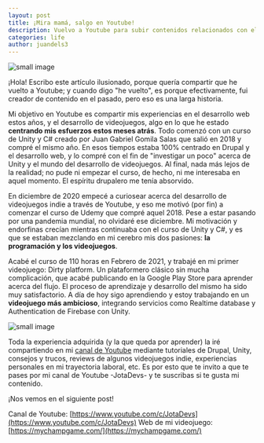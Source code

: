 ```yaml
---
layout: post
title: ¡Mira mamá, salgo en Youtube!
description: Vuelvo a Youtube para subir contenidos relacionados con el desarrollo web y de videojuegos.
categories: life
author: juandels3
---
```


![small image]({{site.baseurl}}/images/yt_1200.png)

¡Hola! Escribo este artículo ilusionado, porque quería compartir que he vuelto a Youtube; y cuando digo "he vuelto", es porque efectivamente, fui creador de contenido en el pasado, pero eso es una larga historia.

Mi objetivo en Youtube es compartir mis experiencias en el desarrollo web estos años, y el desarrollo de videojuegos, algo en lo que he estado **centrando mis esfuerzos estos meses atrás**.
Todo comenzó con un curso de Unity y C# creado por Juan Gabriel Gomila Salas que salió en 2018 y compré el mismo año. En esos tiempos estaba 100% centrado en Drupal y el desarrollo web, y lo compré con el fin de "investigar un poco" acerca de Unity y el mundo del desarrollo de videojuegos. Al final, nada más lejos de la realidad; no pude ni empezar el curso, de hecho, ni me interesaba en aquel momento. El espíritu drupalero me tenía absorvido. 

En diciembre de 2020 empecé a curiosear acerca del desarrollo de videojuegos indie a través de Youtube, y eso me motivó (por fin) a comenzar el curso de Udemy que compré aquel 2018. Pese a estar pasando por una pandemia mundial, no olvidaré ese diciembre. Mi motivación y endorfinas crecían mientras continuaba con el curso de Unity y C#, y es que se estaban mezclando en mi cerebro mis dos pasiones: **la programación y los videojuegos**.

Acabé el curso de 110 horas en Febrero de 2021, y trabajé en mi primer videojuego: Dirty platform. Un plataformero clásico sin mucha complicación, que acabé publicando en la Google Play Store para aprender acerca del flujo. El proceso de aprendizaje y desarrollo del mismo ha sido muy satisfactorio. A día de hoy sigo aprendiendo y estoy trabajando en un **videojuego más ambicioso**, integrando servicios como Realtime database y Authentication de Firebase con Unity.

![small image]({{site.baseurl}}/images/mychamp.jpg) 

Toda la experiencia adquirida (y la que queda por aprender) la iré compartiendo en mi [canal de Youtube](https://www.youtube.com/c/JotaDevs/) mediante tutoriales de Drupal, Unity, consejos y trucos, reviews de algunos videojuegos indie, experiencias personales en mi trayectoria laboral, etc. Es por esto que te invito a que te pases por mi canal de Youtube -JotaDevs- y te suscribas si te gusta mi contenido.

¡Nos vemos en el siguiente post!

Canal de Youtube: [https://www.youtube.com/c/JotaDevs](https://www.youtube.com/c/JotaDevs)
Web de mi videojuego: [https://mychampgame.com/](https://mychampgame.com/) 